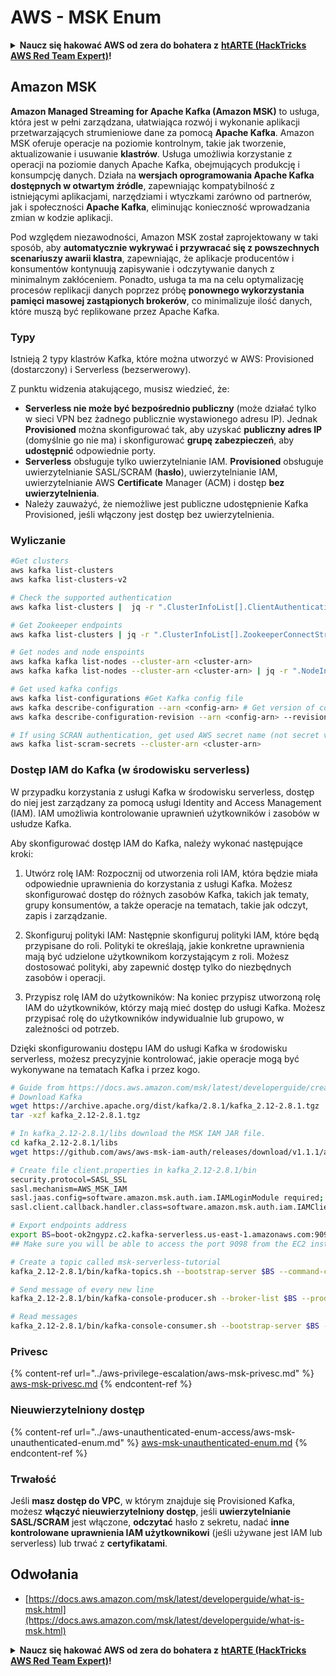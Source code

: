 # AWS - MSK Enum

<details>

<summary><strong>Naucz się hakować AWS od zera do bohatera z</strong> <a href="https://training.hacktricks.xyz/courses/arte"><strong>htARTE (HackTricks AWS Red Team Expert)</strong></a><strong>!</strong></summary>

Inne sposoby wsparcia HackTricks:

* Jeśli chcesz zobaczyć swoją **firmę reklamowaną w HackTricks** lub **pobrać HackTricks w formacie PDF**, sprawdź [**SUBSCRIPTION PLANS**](https://github.com/sponsors/carlospolop)!
* Zdobądź [**oficjalne gadżety PEASS & HackTricks**](https://peass.creator-spring.com)
* Odkryj [**Rodzinę PEASS**](https://opensea.io/collection/the-peass-family), naszą kolekcję ekskluzywnych [**NFT**](https://opensea.io/collection/the-peass-family)
* **Dołącz do** 💬 [**grupy Discord**](https://discord.gg/hRep4RUj7f) lub [**grupy telegramowej**](https://t.me/peass) lub **śledź** nas na **Twitterze** 🐦 [**@hacktricks_live**](https://twitter.com/hacktricks_live)**.**
* **Podziel się swoimi sztuczkami hakerskimi, przesyłając PR-y do** [**HackTricks**](https://github.com/carlospolop/hacktricks) i [**HackTricks Cloud**](https://github.com/carlospolop/hacktricks-cloud) github repos.

</details>

## Amazon MSK

**Amazon Managed Streaming for Apache Kafka (Amazon MSK)** to usługa, która jest w pełni zarządzana, ułatwiająca rozwój i wykonanie aplikacji przetwarzających strumieniowe dane za pomocą **Apache Kafka**. Amazon MSK oferuje operacje na poziomie kontrolnym, takie jak tworzenie, aktualizowanie i usuwanie **klastrów**. Usługa umożliwia korzystanie z operacji na poziomie danych Apache Kafka, obejmujących produkcję i konsumpcję danych. Działa na **wersjach oprogramowania Apache Kafka dostępnych w otwartym źródle**, zapewniając kompatybilność z istniejącymi aplikacjami, narzędziami i wtyczkami zarówno od partnerów, jak i społeczności **Apache Kafka**, eliminując konieczność wprowadzania zmian w kodzie aplikacji.

Pod względem niezawodności, Amazon MSK został zaprojektowany w taki sposób, aby **automatycznie wykrywać i przywracać się z powszechnych scenariuszy awarii klastra**, zapewniając, że aplikacje producentów i konsumentów kontynuują zapisywanie i odczytywanie danych z minimalnym zakłóceniem. Ponadto, usługa ta ma na celu optymalizację procesów replikacji danych poprzez próbę **ponownego wykorzystania pamięci masowej zastąpionych brokerów**, co minimalizuje ilość danych, które muszą być replikowane przez Apache Kafka.

### **Typy**

Istnieją 2 typy klastrów Kafka, które można utworzyć w AWS: Provisioned (dostarczony) i Serverless (bezserwerowy).

Z punktu widzenia atakującego, musisz wiedzieć, że:

* **Serverless nie może być bezpośrednio publiczny** (może działać tylko w sieci VPN bez żadnego publicznie wystawionego adresu IP). Jednak **Provisioned** można skonfigurować tak, aby uzyskać **publiczny adres IP** (domyślnie go nie ma) i skonfigurować **grupę zabezpieczeń**, aby **udostępnić** odpowiednie porty.
* **Serverless** obsługuje tylko uwierzytelnianie IAM. **Provisioned** obsługuje uwierzytelnianie SASL/SCRAM (**hasło**), uwierzytelnianie IAM, uwierzytelnianie AWS **Certificate** Manager (ACM) i dostęp **bez uwierzytelnienia**.
* Należy zauważyć, że niemożliwe jest publiczne udostępnienie Kafka Provisioned, jeśli włączony jest dostęp bez uwierzytelnienia.

### Wyliczanie
```bash
#Get clusters
aws kafka list-clusters
aws kafka list-clusters-v2

# Check the supported authentication
aws kafka list-clusters |  jq -r ".ClusterInfoList[].ClientAuthentication"

# Get Zookeeper endpoints
aws kafka list-clusters | jq -r ".ClusterInfoList[].ZookeeperConnectString, .ClusterInfoList[].ZookeeperConnectStringTls"

# Get nodes and node enspoints
aws kafka kafka list-nodes --cluster-arn <cluster-arn>
aws kafka kafka list-nodes --cluster-arn <cluster-arn> | jq -r ".NodeInfoList[].BrokerNodeInfo.Endpoints" # Get endpoints

# Get used kafka configs
aws kafka list-configurations #Get Kafka config file
aws kafka describe-configuration --arn <config-arn> # Get version of config
aws kafka describe-configuration-revision --arn <config-arn> --revision <version> # Get content of config version

# If using SCRAN authentication, get used AWS secret name (not secret value)
aws kafka list-scram-secrets --cluster-arn <cluster-arn>
```
### Dostęp IAM do Kafka (w środowisku serverless)

W przypadku korzystania z usługi Kafka w środowisku serverless, dostęp do niej jest zarządzany za pomocą usługi Identity and Access Management (IAM). IAM umożliwia kontrolowanie uprawnień użytkowników i zasobów w usłudze Kafka.

Aby skonfigurować dostęp IAM do Kafka, należy wykonać następujące kroki:

1. Utwórz rolę IAM: Rozpocznij od utworzenia roli IAM, która będzie miała odpowiednie uprawnienia do korzystania z usługi Kafka. Możesz skonfigurować dostęp do różnych zasobów Kafka, takich jak tematy, grupy konsumentów, a także operacje na tematach, takie jak odczyt, zapis i zarządzanie.

2. Skonfiguruj polityki IAM: Następnie skonfiguruj polityki IAM, które będą przypisane do roli. Polityki te określają, jakie konkretne uprawnienia mają być udzielone użytkownikom korzystającym z roli. Możesz dostosować polityki, aby zapewnić dostęp tylko do niezbędnych zasobów i operacji.

3. Przypisz rolę IAM do użytkowników: Na koniec przypisz utworzoną rolę IAM do użytkowników, którzy mają mieć dostęp do usługi Kafka. Możesz przypisać rolę do użytkowników indywidualnie lub grupowo, w zależności od potrzeb.

Dzięki skonfigurowaniu dostępu IAM do usługi Kafka w środowisku serverless, możesz precyzyjnie kontrolować, jakie operacje mogą być wykonywane na tematach Kafka i przez kogo.
```bash
# Guide from https://docs.aws.amazon.com/msk/latest/developerguide/create-serverless-cluster.html
# Download Kafka
wget https://archive.apache.org/dist/kafka/2.8.1/kafka_2.12-2.8.1.tgz
tar -xzf kafka_2.12-2.8.1.tgz

# In kafka_2.12-2.8.1/libs download the MSK IAM JAR file.
cd kafka_2.12-2.8.1/libs
wget https://github.com/aws/aws-msk-iam-auth/releases/download/v1.1.1/aws-msk-iam-auth-1.1.1-all.jar

# Create file client.properties in kafka_2.12-2.8.1/bin
security.protocol=SASL_SSL
sasl.mechanism=AWS_MSK_IAM
sasl.jaas.config=software.amazon.msk.auth.iam.IAMLoginModule required;
sasl.client.callback.handler.class=software.amazon.msk.auth.iam.IAMClientCallbackHandler

# Export endpoints address
export BS=boot-ok2ngypz.c2.kafka-serverless.us-east-1.amazonaws.com:9098
## Make sure you will be able to access the port 9098 from the EC2 instance (check VPS, subnets and SG)

# Create a topic called msk-serverless-tutorial
kafka_2.12-2.8.1/bin/kafka-topics.sh --bootstrap-server $BS --command-config client.properties --create --topic msk-serverless-tutorial --partitions 6

# Send message of every new line
kafka_2.12-2.8.1/bin/kafka-console-producer.sh --broker-list $BS --producer.config client.properties --topic msk-serverless-tutorial

# Read messages
kafka_2.12-2.8.1/bin/kafka-console-consumer.sh --bootstrap-server $BS --consumer.config client.properties --topic msk-serverless-tutorial --from-beginning
```
### Privesc

{% content-ref url="../aws-privilege-escalation/aws-msk-privesc.md" %}
[aws-msk-privesc.md](../aws-privilege-escalation/aws-msk-privesc.md)
{% endcontent-ref %}

### Nieuwierzytelniony dostęp

{% content-ref url="../aws-unauthenticated-enum-access/aws-msk-unauthenticated-enum.md" %}
[aws-msk-unauthenticated-enum.md](../aws-unauthenticated-enum-access/aws-msk-unauthenticated-enum.md)
{% endcontent-ref %}

### Trwałość

Jeśli **masz dostęp do VPC**, w którym znajduje się Provisioned Kafka, możesz **włączyć nieuwierzytelniony dostęp**, jeśli **uwierzytelnianie SASL/SCRAM** jest włączone, **odczytać** hasło z sekretu, nadać **inne kontrolowane uprawnienia IAM użytkownikowi** (jeśli używane jest IAM lub serverless) lub trwać z **certyfikatami**.

## Odwołania

* [https://docs.aws.amazon.com/msk/latest/developerguide/what-is-msk.html](https://docs.aws.amazon.com/msk/latest/developerguide/what-is-msk.html)

<details>

<summary><strong>Naucz się hakować AWS od zera do bohatera z</strong> <a href="https://training.hacktricks.xyz/courses/arte"><strong>htARTE (HackTricks AWS Red Team Expert)</strong></a><strong>!</strong></summary>

Inne sposoby wsparcia HackTricks:

* Jeśli chcesz zobaczyć swoją **firmę reklamowaną w HackTricks** lub **pobrać HackTricks w formacie PDF**, sprawdź [**PLAN SUBSKRYPCJI**](https://github.com/sponsors/carlospolop)!
* Zdobądź [**oficjalne gadżety PEASS & HackTricks**](https://peass.creator-spring.com)
* Odkryj [**Rodzinę PEASS**](https://opensea.io/collection/the-peass-family), naszą kolekcję ekskluzywnych [**NFT**](https://opensea.io/collection/the-peass-family)
* **Dołącz do** 💬 [**grupy Discord**](https://discord.gg/hRep4RUj7f) lub [**grupy telegramowej**](https://t.me/peass) lub **śledź** nas na **Twitterze** 🐦 [**@hacktricks_live**](https://twitter.com/hacktricks_live)**.**
* **Podziel się swoimi trikami hakerskimi, przesyłając PR do** [**HackTricks**](https://github.com/carlospolop/hacktricks) i [**HackTricks Cloud**](https://github.com/carlospolop/hacktricks-cloud) github repos.

</details>

